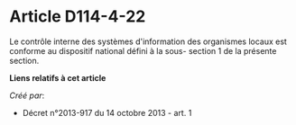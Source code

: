 # Article D114-4-22

Le contrôle interne des systèmes d'information des organismes locaux est conforme au dispositif national défini à la sous-
section 1 de la présente section.

**Liens relatifs à cet article**

_Créé par_:

  - Décret n°2013-917 du 14 octobre 2013 - art. 1

